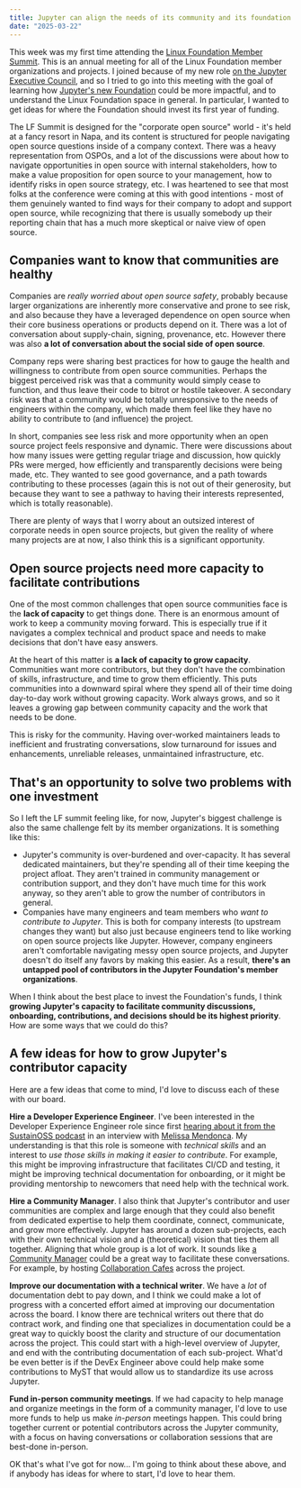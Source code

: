 ```yaml
---
title: Jupyter can align the needs of its community and its foundation by enabling contribution
date: "2025-03-22"
---
```


This week was my first time attending the [Linux Foundation Member Summit](https://events.linuxfoundation.org/lf-member-summit/). This is an annual meeting for all of the Linux Foundation member organizations and projects. I joined because of my new role [on the Jupyter Executive Council](./jec.md), and so I tried to go into this meeting with the goal of learning how [Jupyter's new Foundation](https://jupyterfoundation.org) could be more impactful, and to understand the Linux Foundation space in general. In particular, I wanted to get ideas for where the Foundation should invest its first year of funding.

The LF Summit is designed for the "corporate open source" world - it's held at a fancy resort in Napa, and its content is structured for people navigating open source questions inside of a company context. There was a heavy representation from OSPOs, and a lot of the discussions were about how to navigate opportunities in open source with internal stakeholders, how to make a value proposition for open source to your management, how to identify risks in open source strategy, etc. I was heartened to see that most folks at the conference were coming at this with good intentions - most of them genuinely wanted to find ways for their company to adopt and support open source, while recognizing that there is usually somebody up their reporting chain that has a much more skeptical or naive view of open source.

## Companies want to know that communities are healthy

Companies are _really worried about open source safety_, probably because larger organizations are inherently more conservative and prone to see risk, and also because they have a leveraged dependence on open source when their core business operations or products depend on it. There was a lot of conversation about supply-chain, signing, provenance, etc. However there was also **a lot of conversation about the social side of open source**.

Company reps were sharing best practices for how to gauge the health and willingness to contribute from open source communities. Perhaps the biggest perceived risk was that a community would simply cease to function, and thus leave their code to bitrot or hostile takeover. A secondary risk was that a community would be totally unresponsive to the needs of engineers within the company, which made them feel like they have no ability to contribute to (and influence) the project.

In short, companies see less risk and more opportunity when an open source project feels responsive and dynamic. There were discussions about how many issues were getting regular triage and discussion, how quickly PRs were merged, how efficiently and transparently decisions were being made, etc. They wanted to see good governance, and a path towards contributing to these processes (again this is not out of their generosity, but because they want to see a pathway to having their interests represented, which is totally reasonable). 

There are plenty of ways that I worry about an outsized interest of corporate needs in open source projects, but given the reality of where many projects are at now, I also think this is a significant opportunity.

## Open source projects need more capacity to facilitate contributions

One of the most common challenges that open source communities face is the **lack of capacity** to get things done. There is an enormous amount of work to keep a community moving forward. This is especially true if it navigates a complex technical and product space and needs to make decisions that don't have easy answers.

At the heart of this matter is **a lack of capacity to grow capacity**. Communities want more contributors, but they don't have the combination of skills, infrastructure, and time to grow them efficiently. This puts communities into a downward spiral where they spend all of their time doing day-to-day work without growing capacity. Work always grows, and so it leaves a growing gap between community capacity and the work that needs to be done.

This is risky for the community. Having over-worked maintainers leads to inefficient and frustrating conversations, slow turnaround for issues and enhancements, unreliable releases, unmaintained infrastructure, etc.

## That's an opportunity to solve two problems with one investment

So I left the LF summit feeling like, for now, Jupyter's biggest challenge is also the same challenge felt by its member organizations. It is something like this:

- Jupyter's community is over-burdened and over-capacity. It has several dedicated maintainers, but they're spending all of their time keeping the project afloat. They aren't trained in community management or contribution support, and they don't have much time for this work anyway, so they aren't able to grow the number of contributors in general.
- Companies have many engineers and team members who _want to contribute to Jupyter_. This is both for company interests (to upstream changes they want) but also just because engineers tend to like working on open source projects like Jupyter. However, company engineers aren't comfortable navigating messy open source projects, and Jupyter doesn't do itself any favors by making this easier. As a result, **there's an untapped pool of contributors in the Jupyter Foundation's member organizations**.

When I think about the best place to invest the Foundation's funds, I think **growing Jupyter's capacity to facilitate community discussions, onboarding, contributions, and decisions should be its highest priority**. How are some ways that we could do this?

## A few ideas for how to grow Jupyter's contributor capacity

Here are a few ideas that come to mind, I'd love to discuss each of these with our board.

**Hire a Developer Experience Engineer**. I've been interested in the Developer Experience Engineer role since first [hearing about it from the SustainOSS podcast](https://podcast.sustainoss.org/141) in an interview with [Melissa Mendonca](https://github.com/melissawm). My understanding is that this role is someone with _technical skills_ and an interest to _use those skills in making it easier to contribute_. For example, this might be improving infrastructure that facilitates CI/CD and testing, it might be improving technical documentation for onboarding, or it might be providing mentorship to newcomers that need help with the technical work.

**Hire a Community Manager**. I also think that Jupyter's contributor and user communities are complex and large enough that they could also benefit from dedicated expertise to help them coordinate, connect, communicate, and grow more effectively. Jupyter has around a dozen sub-projects, each with their own technical vision and a (theoretical) vision that ties them all together. Aligning that whole group is a lot of work. It sounds like [a Community Manager](xref:ttw#cl-infrastructure-community-managers-tasks) could be a great way to facilitate these conversations. For example, by hosting [Collaboration Cafes](#community-handbook/coworking/coworking-collabcafe) across the project.

**Improve our documentation with a technical writer**. We have a _lot_ of documentation debt to pay down, and I think we could make a lot of progress with a concerted effort aimed at improving our documentation across the board. I know there are technical writers out there that do contract work, and finding one that specializes in documentation could be a great way to quickly boost the clarity and structure of our documentation across the project. This could start with a high-level overview of Jupyter, and end with the contributing documentation of each sub-project. What'd be even better is if the DevEx Engineer above could help make some contributions to MyST that would allow us to standardize its use across Jupyter.

**Fund in-person community meetings**. If we had capacity to help manage and organize meetings in the form of a community manager, I'd love to use more funds to help us make _in-person_ meetings happen. This could bring together current or potential contributors across the Jupyter community, with a focus on having conversations or collaboration sessions that are best-done in-person.

OK that's what I've got for now... I'm going to think about these above, and if anybody has ideas for where to start, I'd love to hear them.
